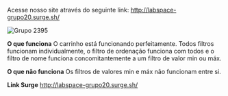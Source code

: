 Acesse nosso site através do seguinte link: http://labspace-grupo20.surge.sh/

![Grupo 2395](https://user-images.githubusercontent.com/77981874/111924302-9085c700-8a82-11eb-986a-3f35c29c7fbe.png)

**O que funciona**
O carrinho está funcionando perfeitamente.
Todos filtros funcionam individualmente, o filtro de ordenação funciona com todos e o filtro de nome funciona concomitantemente a um filtro de valor min ou máx.
 
**O que não funciona**
Os filtros de valores min e máx não funcionam entre si. 

**Link Surge**
http://labspace-grupo20.surge.sh/
